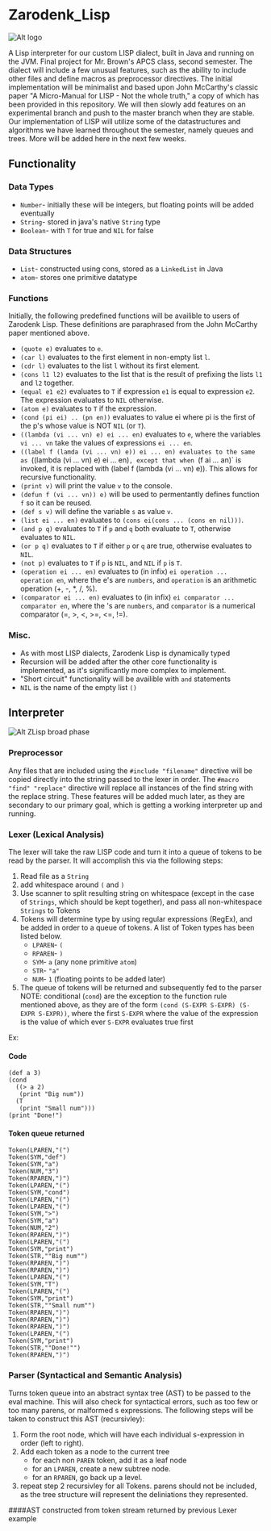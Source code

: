 # Zarodenk_Lisp  
![Alt logo](img/LogoColorPNG.png "logo")

A Lisp interpreter for our custom LISP dialect, built in Java and running on the JVM.  Final project for Mr. Brown's APCS class, second semester. The dialect will include a few unusual features, such as the ability to include other files and define macros as preprocessor directives.  The initial implementation will be minimalist and based upon John McCarthy's classic paper "A Micro-Manual for LISP - Not the whole truth," a copy of which has been provided in this repository.  We will then slowly add features on an experimental branch and push to the master branch when they are stable.  Our implementation of LISP will utilize some of the datastructures and algorithms we have learned throughout the semester, namely queues and trees.  More will be added here in the next few weeks.

## Functionality
### Data Types
* `Number`- initially these will be integers, but floating points will be added eventually  
* `String`- stored in java's native `String` type  
* `Boolean`- with `T` for true and `NIL` for false  

### Data Structures
* `List`- constructed using cons, stored as a `LinkedList` in Java  
* `atom`- stores one primitive datatype  

### Functions
Initially, the following predefined functions will be availible to users of Zarodenk Lisp. These definitions are paraphrased from the John McCarthy paper mentioned above.
* `(quote e)` evaluates to `e`.  
* `(car l)` evaluates to the first element in non-empty list `l`.  
* `(cdr l)` evaluates to the list `l` without its first element.  
* `(cons l1 l2)` evaluates to the list that is the result of prefixing the lists `l1` and `l2` together.  
* `(equal e1 e2)` evaluates to `T` if expression `e1` is equal to expression `e2`. The expression evaluates to `NIL` otherwise.  
* `(atom e)` evaluates to `T` if the expression.  
* `(cond (pi ei) .. (pn en))` evaluates to value ei where pi is the first of the p's whose value is NOT `NIL` (or `T`).  
* `((lambda (vi ... vn) e) ei ... en)` evaluates to `e`, where the variables `vi ... vn` take the values of expressions `ei ... en`.  
* `((label f (lamda (vi ... vn) e)) ei ... en) evaluates to the same as `((lambda (vi ... vn) e) ei ... en)`, except that when `(f ai ... an)` is invoked, it is replaced with (label f (lambda (vi ... vn) e)). This allows for recursive functionality.  
* `(print v)` will print the value `v` to the console.  
* `(defun f (vi ... vn)) e)` will be used to permentantly defines function `f` so it can be reused.  
* `(def s v)` will define the variable `s` as value `v`.  
* `(list ei ... en)` evaluates to `(cons ei(cons ... (cons en nil)))`.  
* `(and p q)` evaluates to `T` if `p` and `q` both evaluate to `T`, otherwise evaluates to `NIL`.  
* `(or p q)` evaluates to `T` if either `p` or `q` are true, otherwise evaluates to `NIL`.  
* `(not p)` evaluates to `T` if `p` is `NIL`, and `NIL` if `p` is `T`.  
* `(operation ei ... en)` evaluates to (in infix) `ei operation ... operation en`, where the e's are `numbers`, and `operation` is an arithmetic operation (+, -, *, /, %).  
* `(comparator ei ... en)` evaluates to (in infix) `ei comparator ... comparator en`, where the 's are `numbers`, and `comparator` is a numerical comparator (=, >, <, >=, <=, !=).  

### Misc.
* As with most LISP dialects, Zarodenk Lisp is dynamically typed  
* Recursion will be added after the other core functionality is implemented, as it's significantly more complex to implement.
* "Short circuit" functionality will be availible with `and` statements
* `NIL` is the name of the empty list `()`


## Interpreter
![Alt ZLisp broad phase](img/ZLispBroadDiagram.png "broadphase diagram")

### Preprocessor  
Any files that are included using the `#include "filename"` directive will be copied directly into the string passed to the lexer in order.  The `#macro "find" "replace"` directive will replace all instances of the find string with the replace string.  These features will be added much later, as they are secondary to our primary goal, which is getting a working interpreter up and running.

### Lexer (Lexical Analysis)
The lexer will take the raw LISP code and turn it into a queue of tokens to be read by the parser.  It will accomplish this via the following steps:
1. Read file as a `String`  
2. add whitespace around `(` and `)`  
3. Use scanner to split resulting string on whitespace (except in the case of `Strings`, which should be kept together), and pass all non-whitespace `Strings` to Tokens  
4. Tokens will determine type by using regular expressions (RegEx), and be added in order to a queue of tokens.  A list of Token types has been listed below.  
   * `LPAREN`- `(`  
   * `RPAREN`- `)`  
   * `SYM`- `a` (any none primitive `atom`) 
   * `STR`- `"a"`  
   * `NUM`- `1` (floating points to be added later)  
5. The queue of tokens will be returned and subsequently fed to the parser
NOTE: conditional (`cond`) are the exception to the function rule mentioned above, as they are of the form `(cond (S-EXPR S-EXPR) (S-EXPR S-EXPR))`, where the first `S-EXPR` where the value of the expression is the value of which ever `S-EXPR` evaluates true first  

Ex:
#### Code
	(def a 3)
	(cond
	  ((> a 2)
	   (print "Big num"))
	  (T
	   (print "Small num")))
	(print "Done!")
#### Token queue returned
	Token(LPAREN,"(")
	Token(SYM,"def")
	Token(SYM,"a")
	Token(NUM,"3")
	Token(RPAREN,")")
	Token(LPAREN,"(")
	Token(SYM,"cond")
	Token(LPAREN,"(")
	Token(LPAREN,"(")
	Token(SYM,">")
	Token(SYM,"a")
	Token(NUM,"2")
	Token(RPAREN,")")
	Token(LPAREN,"(")
	Token(SYM,"print")
	Token(STR,""Big num"")
	Token(RPAREN,")")
	Token(RPAREN,")")
	Token(LPAREN,"(")
	Token(SYM,"T")
	Token(LPAREN,"(")
	Token(SYM,"print")
	Token(STR,""Small num"")
	Token(RPAREN,")")
	Token(RPAREN,")")
	Token(RPAREN,")")
	Token(LPAREN,"(")
	Token(SYM,"print")
	Token(STR,""Done!"")
	Token(RPAREN,")")

### Parser (Syntactical and Semantic Analysis)
Turns token queue into an abstract syntax tree (AST) to be passed to the eval machine.  This will also check for syntactical errors, such as too few or too many parens, or malformed s expressions. The following steps will be taken to construct this AST (recursivley):
1. Form the root node, which will have each individual s-expression in order (left to right).  
2. Add each token as a node to the current tree  
   * for each non `PAREN` token, add it as a leaf node  
   * for an `LPAREN`, create a new subtree node.  
   * for an `RPAREN`, go back up a level.  
3. repeat step 2 recursivley for all Tokens. parens should not be included, as the tree structure will represent the deliniations they represented.  

####AST constructed from token stream returned by previous Lexer example

